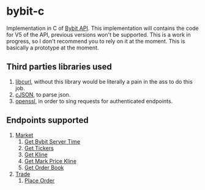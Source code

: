 # bybit-c

Implementation in C of [Bybit API](https://bybit-exchange.github.io/docs/). This implementation will contains the code for V5 of the API, previous versions won't be supported. This is a work in progress, so I don't recommend you to rely on it at the moment. This is basically a prototype at the moment.

## Third parties libraries used

1. [libcurl](https://curl.se/libcurl/), without this library would be literally a pain in the ass to do this job.
2. [cJSON](https://github.com/DaveGamble/cJSON), to parse json.
3. [openssl](https://www.openssl.org/), in order to sing requests for authenticated endpoints.

## Endpoints supported

1. [Market](https://bybit-exchange.github.io/docs/v5/market/time)
    1. [Get Bybit Server Time](https://bybit-exchange.github.io/docs/v5/market/time)
    2. [Get Tickers](https://bybit-exchange.github.io/docs/v5/market/tickers)
    3. [Get Kline](https://bybit-exchange.github.io/docs/v5/market/kline)
    4. [Get Mark Price Kline](https://bybit-exchange.github.io/docs/v5/market/mark-kline)
    5. [Get Order Book](https://bybit-exchange.github.io/docs/v5/market/orderbook)
2. [Trade](https://bybit-exchange.github.io/docs/v5/order/create-order)
    1. [Place Order](https://bybit-exchange.github.io/docs/v5/order/create-order)